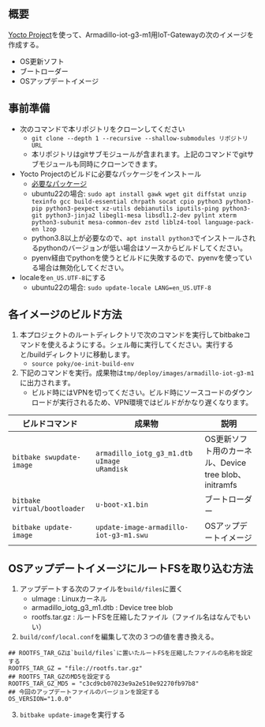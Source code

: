 ## 概要

[Yocto Project](https://www.yoctoproject.org/)を使って、Armadillo-iot-g3-m1用IoT-Gatewayの次のイメージを作成する。

* OS更新ソフト
* ブートローダー
* OSアップデートイメージ

## 事前準備

* 次のコマンドで本リポジトリをクローンしてください
  * `git clone --depth 1 --recursive --shallow-submodules リポジトリURL`
  * 本リポジトリはgitサブモジュールが含まれます。上記のコマンドでgitサブモジュールも同時にクローンできます。
* Yocto Projectのビルドに必要なパッケージをインストール
  * [必要なパッケージ](https://docs.yoctoproject.org/ref-manual/system-requirements.html#required-packages-for-the-build-host)
  * ubuntu22の場合: `sudo apt install gawk wget git diffstat unzip texinfo gcc build-essential chrpath socat cpio python3 python3-pip python3-pexpect xz-utils debianutils iputils-ping python3-git python3-jinja2 libegl1-mesa libsdl1.2-dev pylint xterm python3-subunit mesa-common-dev zstd liblz4-tool language-pack-en lzop`
  * python3.8以上が必要なので、`apt install python3`でインストールされるpythonのバージョンが低い場合はソースからビルドしてください。
  * pyenv経由でpythonを使うとビルドに失敗するので、pyenvを使っている場合は無効化してください。
* localeを`en_US.UTF-8`にする
  * ubuntu22の場合: `sudo update-locale LANG=en_US.UTF-8`

## 各イメージのビルド方法

1. 本プロジェクトのルートディレクトリで次のコマンドを実行してbitbakeコマンドを使えるようにする。シェル毎に実行してください。実行すると/buildディレクトリに移動します。
    * `source poky/oe-init-build-env`
2. 下記のコマンドを実行。成果物は`tmp/deploy/images/armadillo-iot-g3-m1`に出力されます。
    * ビルド時にはVPNを切ってください。ビルド時にソースコードのダウンロードが実行されるため、VPN環境ではビルドがかなり遅くなります。

| ビルドコマンド |  成果物  | 説明 |
| ---- | ---- | ---- |
| `bitbake swupdate-image` | `armadillo_iotg_g3_m1.dtb` <br> `uImage` <br> `uRamdisk` | OS更新ソフト用のカーネル、Device tree blob、initramfs |
| `bitbake virtual/bootloader` | `u-boot-x1.bin` | ブートローダー |
| `bitbake update-image` | `update-image-armadillo-iot-g3-m1.swu` | OSアップデートイメージ |

## OSアップデートイメージにルートFSを取り込む方法

1. アップデートする次のファイルを`build/files`に置く
    * uImage : Linuxカーネル
    * armadillo_iotg_g3_m1.dtb : Device tree blob
    * rootfs.tar.gz : ルートFSを圧縮したファイル（ファイル名はなんでもいい）
2. `build/conf/local.conf`を編集して次の３つの値を書き換える。

```
## ROOTFS_TAR_GZは`build/files`に置いたルートFSを圧縮したファイルの名称を設定する
ROOTFS_TAR_GZ = "file://rootfs.tar.gz"
## ROOTFS_TAR_GZのMD5を設定する
ROOTFS_TAR_GZ_MD5 = "c3cd9cb07023e9a2e510e92270fb97b8"
## 今回のアップデートファイルのバージョンを設定する
OS_VERSION="1.0.0"
```
3. `bitbake update-image`を実行する

